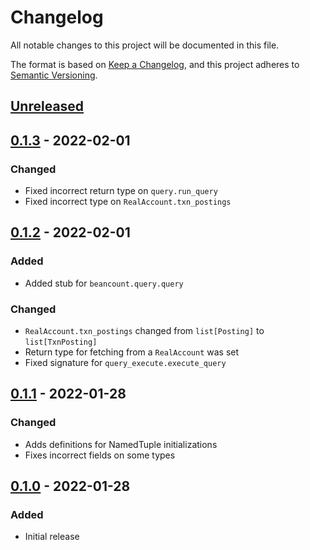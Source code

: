 # Changelog

All notable changes to this project will be documented in this file.

The format is based on [Keep a Changelog](https://keepachangelog.com/en/1.0.0/),
and this project adheres to [Semantic Versioning](https://semver.org/spec/v2.0.0.html).

## [Unreleased]

## [0.1.3] - 2022-02-01

### Changed

- Fixed incorrect return type on `query.run_query`
- Fixed incorrect type on `RealAccount.txn_postings`

## [0.1.2] - 2022-02-01

### Added

- Added stub for `beancount.query.query`

### Changed

- `RealAccount.txn_postings` changed from `list[Posting]` to `list[TxnPosting]`
- Return type for fetching from a `RealAccount` was set
- Fixed signature for `query_execute.execute_query`

## [0.1.1] - 2022-01-28

### Changed

- Adds definitions for NamedTuple initializations
- Fixes incorrect fields on some types

## [0.1.0] - 2022-01-28

### Added

- Initial release

[unreleased]: https://github.com/jmgilman/beancount-stubs/compare/v0.1.3...HEAD
[0.1.3]: https://github.com/jmgilman/beancount-stubs/releases/tag/v0.1.3
[0.1.2]: https://github.com/jmgilman/beancount-stubs/releases/tag/v0.1.2
[0.1.1]: https://github.com/jmgilman/beancount-stubs/releases/tag/v0.1.1
[0.1.0]: https://github.com/jmgilman/beancount-stubs/releases/tag/v0.1.0

